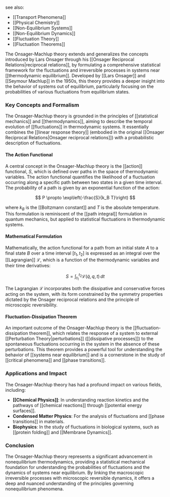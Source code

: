 see also:
- [[Transport Phenomena]]
- [[Physical Chemistry]]
- [[Non-Equilibrium Systems]]
- [[Non-Equilibrium Dynamics]]
- [[Fluctuation Theory]]
- [[Fluctuation Theorems]]

The Onsager-Machlup theory extends and generalizes the concepts introduced by Lars Onsager through his [[Onsager Reciprocal Relations|reciprocal relations]], by formulating a comprehensive statistical framework for the fluctuations and irreversible processes in systems near [[thermodynamic equilibrium]]. Developed by [[Lars Onsager]] and [[Seymour Machlup]] in the 1950s, this theory provides a deeper insight into the behavior of systems out of equilibrium, particularly focusing on the probabilities of various fluctuations from equilibrium states.

### Key Concepts and Formalism

The Onsager-Machlup theory is grounded in the principles of [[statistical mechanics]] and [[thermodynamics]], aiming to describe the temporal evolution of [[fluctuations]] in thermodynamic systems. It essentially combines the [[linear response theory]] (embodied in the original [[Onsager Reciprocal Relations|Onsager reciprocal relations]]) with a probabilistic description of fluctuations.

#### The Action Functional

A central concept in the Onsager-Machlup theory is the [[action]] functional, $S$, which is defined over paths in the space of thermodynamic variables. The action functional quantifies the likelihood of a fluctuation occurring along a specific path between two states in a given time interval. The probability of a path is given by an exponential function of the action:

$$ P \propto \exp\left(-\frac{S}{k_B T}\right) $$

where $k_B$ is the [[Boltzmann constant]] and $T$ is the absolute temperature. This formulation is reminiscent of the [[path integral]] formulation in quantum mechanics, but applied to statistical fluctuations in thermodynamic systems.

#### Mathematical Formulation

Mathematically, the action functional for a path from an initial state $A$ to a final state $B$ over a time interval $[t_1, t_2]$ is expressed as an integral over the [[Lagrangian]] $\mathcal{L}$, which is a function of the thermodynamic variables and their time derivatives:

$$ S = \int_{t_1}^{t_2} \mathcal{L}(\dot{q}, q, t) \, dt $$

The Lagrangian $\mathcal{L}$ incorporates both the dissipative and conservative forces acting on the system, with its form constrained by the symmetry properties dictated by the Onsager reciprocal relations and the principle of microscopic reversibility.

#### Fluctuation-Dissipation Theorem

An important outcome of the Onsager-Machlup theory is the [[fluctuation-dissipation theorem]], which relates the response of a system to external [[Perturbation Theory|perturbations]] ([[dissipative processes]]) to the spontaneous fluctuations occurring in the system in the absence of these perturbations. This theorem provides a powerful tool for understanding the behavior of [[systems near equilibrium]] and is a cornerstone in the study of [[critical phenomena]] and [[phase transitions]].

### Applications and Impact

The Onsager-Machlup theory has had a profound impact on various fields, including:

- **[[Chemical Physics]]**: In understanding reaction kinetics and the pathways of [[chemical reactions]] through [[potential energy surfaces]].
- **Condensed Matter Physics**: For the analysis of fluctuations and [[phase transitions]] in materials.
- **Biophysics**: In the study of fluctuations in biological systems, such as [[protein folding]] and [[Membrane Dynamics]].

### Conclusion

The Onsager-Machlup theory represents a significant advancement in nonequilibrium thermodynamics, providing a statistical mechanical foundation for understanding the probabilities of fluctuations and the dynamics of systems near equilibrium. By linking the macroscopic irreversible processes with microscopic reversible dynamics, it offers a deep and nuanced understanding of the principles governing nonequilibrium phenomena.